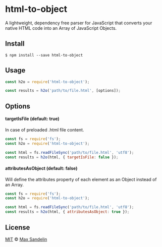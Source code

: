 # html-to-object
A lightweight, dependency free parser for JavaScript that converts your native HTML code into an Array of JavaScript Objects.

## Install
`$ npm install --save html-to-object`

## Usage
```javascript
const h2o = require('html-to-object');

const results = h2o('path/to/file.html', [options]);
```

## Options

#### targetIsFile (default: true)
In case of preloaded .html file content.
```javascript
const fs = require('fs');
const h2o = require('html-to-object');

const html = fs.readFileSync('path/to/file.html', 'utf8');
const results = h2o(html, { targetIsFile: false });
```

#### attributesAsObject (default: false)
Will define the attributes property of each element as an Object instead of an Array.
```javascript
const fs = require('fs');
const h2o = require('html-to-object');

const html = fs.readFileSync('path/to/file.html', 'utf8');
const results = h2o(html, { attributesAsObject: true });
```


## License
[MIT](LICENSE) © [Max Sandelin](https://github.com/themaxsandelin)

